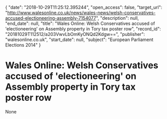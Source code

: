 {
  "date": "2018-10-29T11:25:12.395244", 
  "open_access": false, 
  "target_url": "http://www.walesonline.co.uk/news/wales-news/welsh-conservatives-accused-electioneering-assembly-7154077", 
  "description": null, 
  "end_date": null, 
  "title": "Wales Online: Welsh Conservatives accused of 'electioneering' on Assembly property in Tory tax poster row", 
  "record_id": "20181029T112512/a203VwvLbOmKyONQd2Kdgw==", 
  "publisher": "walesonline.co.uk", 
  "start_date": null, 
  "subject": "European Parliament Elections 2014"
}

# Wales Online: Welsh Conservatives accused of 'electioneering' on Assembly property in Tory tax poster row

None